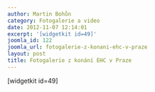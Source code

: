 ```yaml
---
author: Martin Bohůn
category: Fotogalerie a video
date: 2012-11-07 12:14:01
excerpt: '[widgetkit id=49]'
joomla_id: 122
joomla_url: fotogalerie-z-konani-ehc-v-praze
layout: post
title: Fotogalerie z konání EHC v Praze
---
```


<p>[widgetkit id=49]</p>